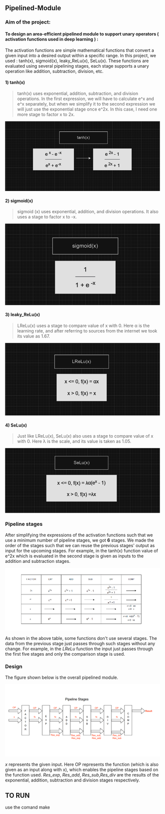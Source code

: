 ## Pipelined-Module
### Aim of the project: 
#### To design an area-efficient pipelined module to support unary operators ( activation functions used in deep learning ) :
The activation functions are simple mathematical functions that convert a given input into a desired output within a specific range. In this project, we used : tanh(x), sigmoid(x), leaky_ReLu(x), SeLu(x).
These functions are evaluated using several pipelining stages, each stage supports a unary operation like addition, subtraction, division, etc.
#### 1) tanh(x) 
> tanh(x) uses exponential, addition, subtraction, and division operations. In the first expression, we will have to calculate e^x and  e^x separately, but when we simplify it to the second expression we will just use the exponential stage once e^2x. In this case, I need one more stage to factor x to 2x.
> 
![](tanh(x).png)

#### 2) sigmoid(x)
> sigmoid (x) uses exponential, addition, and division operations. It also uses a stage to factor x to -x. 
>
![](sigmoid(x).png)

#### 3) leaky_ReLu(x) 
> LReLu(x) uses a stage to compare value of x with 0. Here α is the learning rate, and after referring to sources from the internet we took its value as 1.67.
>
![](LReLu.png)
#### 4) SeLu(x)
> Just like LReLu(x), SeLu(x) also uses a stage to compare value of x with 0. Here λ is the scale, and its value is taken as 1.05.
> 
![](SeLu.png)
### Pipeline stages  
>  
After simplifying the expressions of the activation functions such that we use a minimum number of pipeline stages, we got **6** stages. We made the order of the stages such that we can reuse the previous stages' output as input for the upcoming stages. For example, in the tanh(x) function value of e^2x which is evaluated in the second stage is given as inputs to the addition and subtraction stages.
>   
![](stages.png)
>
As shown in the above table, some functions don't use several stages. The data from the previous stage just passes through such stages without any change. For example, in the *LReLu* function the input just passes through the first five stages and only the comparison stage is used.
>
### Design 
>
The figure shown below is the overall pipelined module.
>
![Pipline Stages ](kanth.png)
>
*x* represents the given input. Here OP represents the function (which is also given as an input along with x), which enables the pipeline stages based on the function used. *Res_exp*, *Res_add*, *Res_sub*,*Res_div* are the results of the exponential, addition, subtraction and division stages respectively.
>

## TO RUN 
use the comand make
